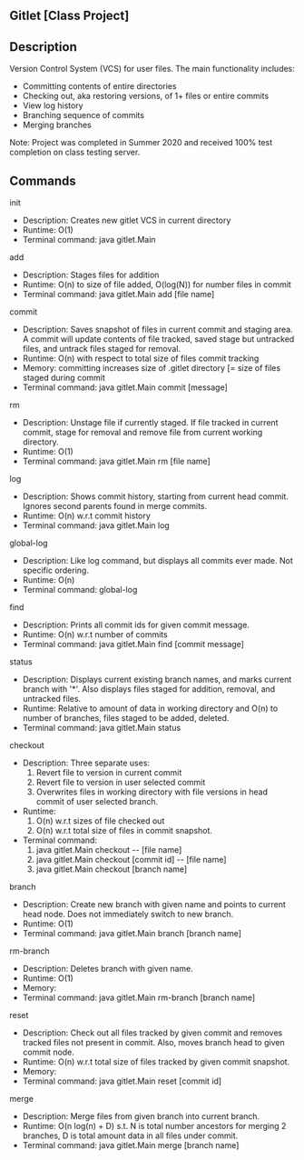 ## Gitlet [Class Project]

## Description
Version Control System (VCS) for user files. The main functionality includes:

- Committing contents of entire directories
- Checking out, aka restoring versions, of 1+ files or entire commits
- View log history
- Branching sequence of commits
- Merging branches

Note: Project was completed in Summer 2020 and received 100% test completion on class testing server. 

## Commands
init
- Description: Creates new gitlet VCS in current directory
- Runtime: O(1)
- Terminal command: java gitlet.Main

add
- Description: Stages files for addition
- Runtime: O(n) to size of file added, O(log(N)) for number files in commit
- Terminal command: java gitlet.Main add [file name]

commit
- Description: Saves snapshot of files in current commit and staging area. A commit will update contents of file tracked, saved stage but untracked files, and untrack files staged for removal.
- Runtime: O(n) with respect to total size of files commit tracking
- Memory: committing increases size of .gitlet directory [= size of files staged during commit
- Terminal command: java gitlet.Main commit [message]

rm
- Description: Unstage file if currently staged. If file tracked in current commit, stage for removal and remove file from current working directory.
- Runtime: O(1)
- Terminal command: java gitlet.Main rm [file name]

log
- Description: Shows commit history, starting from current head commit. Ignores second parents found in merge commits.
- Runtime: O(n) w.r.t commit history
- Terminal command: java gitlet.Main log

global-log
- Description: Like log command, but displays all commits ever made. Not specific ordering.
- Runtime: O(n)
- Terminal command: global-log

find
- Description: Prints all commit ids for given commit message.
- Runtime: O(n) w.r.t number of commits
- Terminal command: java gitlet.Main find [commit message]

status
- Description: Displays current existing branch names, and marks current branch with '*'. Also displays files staged for addition, removal, and untracked files.
- Runtime: Relative to amount of data in working directory and O(n) to number of branches, files staged to be added, deleted.
- Terminal command: java gitlet.Main status

checkout
- Description: Three separate uses:
    1. Revert file to version in current commit
    2. Revert file to version in user selected commit
    3. Overwrites files in working directory with file versions in head commit of user selected branch.
- Runtime:
    1. O(n) w.r.t sizes of file checked out
    2. O(n) w.r.t total size of files in commit snapshot.
- Terminal command:
    1. java gitlet.Main checkout -- [file name]
    2. java gitlet.Main checkout [commit id] -- [file name]
    3. java gitlet.Main checkout [branch name]

branch
- Description: Create new branch with given name and points to current head node. Does not immediately switch to new branch.
- Runtime: O(1)
- Terminal command: java gitlet.Main branch [branch name]

rm-branch
- Description: Deletes branch with given name.
- Runtime: O(1)
- Memory:
- Terminal command: java gitlet.Main rm-branch [branch name]

reset
- Description: Check out all files tracked by given commit and removes tracked files not present in commit. Also, moves branch head to given commit node.
- Runtime: O(n) w.r.t total size of files tracked by given commit snapshot.
- Memory:
- Terminal command: java gitlet.Main reset [commit id]

merge
- Description: Merge files from given branch into current branch.
- Runtime: O(n log(n) + D) s.t. N is total number ancestors for merging 2 branches, D is total amount data in all files under commit.
- Terminal command: java gitlet.Main merge [branch name]